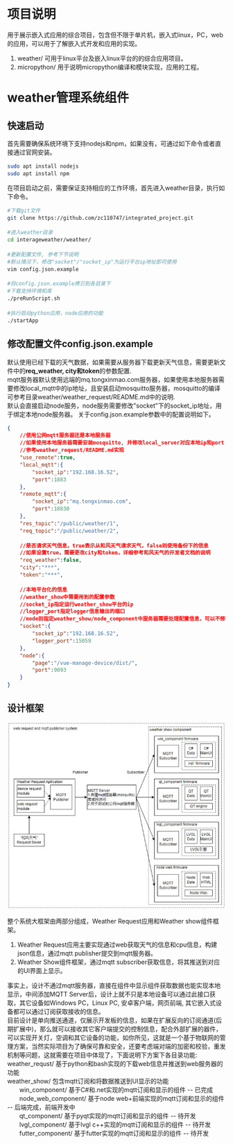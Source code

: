 # 项目说明
用于展示嵌入式应用的综合项目，包含但不限于单片机，嵌入式linux，PC，web的应用，可以用于了解嵌入式开发和应用的实现。
1. weather/ 可用于linux平台及嵌入linux平台的的综合应用项目。
2. micropython/ 用于说明micropython编译和模块实现，应用的工程。

# weather管理系统组件
## 快速启动
首先需要确保系统环境下支持nodejs和npm，如果没有，可通过如下命令或者直接通过官网安装。
```bash
sudo apt install nodejs
sudo apt install npm
```
在项目启动之前，需要保证支持相应的工作环境，首先进入weather目录，执行如下命令。<br />
```bash
#下载git文件
git clone https://github.com/zc110747/integrated_project.git

#进入weather目录
cd interageweather/weather/

#更新配置文件, 参考下节说明
#默认情况下，修改"socket"/"socket_ip"为运行平台ip地址即可使用
vim config.json.example

#将config.json.example拷贝到各目录下
#下载支持环境和库
./preRunScript.sh 

#执行启动python应用，node应用的功能
./startApp
```

## 修改配置文件config.json.example
默认使用已经下载的天气数据，如果需要从服务器下载更新天气信息，需要更新文件中的**req_weather, city和token**的参数配置.<br />
mqtt服务器默认使用远端的mq.tongxinmao.com服务器，如果使用本地服务器需要修改local_mqtt中的ip地址，且安装启动mosquitto服务器，mosquitto的编译可参考目录weather/weather_request/README.md中的说明.<br />
默认会直接启动node服务，node服务需要修改"socket"下的socket_ip地址，用于绑定本地node服务器。
关于config.json.example参数中的配置说明如下。
```json
{
    //使用公网mqtt服务器还是本地服务器
    //如果使用本地服务器需要安装mosquitto, 并修改local_server对应本地ip和port
    //参考weather_request/README.md实现
    "use_remote":true,
    "local_mqtt":{
        "socket_ip":"192.168.16.52",
        "port":1883
    },
    "remote_mqtt":{
        "socket_ip":"mq.tongxinmao.com",
        "port":18830
    },
    "res_topic":"/public/weather/1",
    "req_topic":"/public/weather/2",

    //是否请求天气信息，true表示从和风天气请求天气，false则使用备份下的信息
    //如果设置true，需要更改city和token，详细参考和风天气的开发者文档的说明
    "req_weather":false,
    "city":"***",
    "token":"***",

    //本地平台化的信息
    //weather_show中需要用到的配置参数
    //socket_ip指定运行weather_show平台的ip
    //logger_port指定logger信息输出的端口
    //node则指定weather_show/node_component中服务器需要处理配置信息，可以不修改
    "socket":{
        "socket_ip":"192.168.16.52",
        "logger_port":15059
    },
    "node":{
        "page":"/vue-manage-device/dist/",
        "port":9093
    }
}
```
## 设计框架
![image](weather/document/firmware.jpg)

整个系统大框架由两部分组成，Weather Request应用和Weather show组件框架。<br />

1. Weather Request应用主要实现通过web获取天气的信息和cpu信息，构建json信息，通过mqtt publisher提交到mqtt服务器。<br />
2. Weather Show组件框架，通过mqtt subscriber获取信息，将其推送到对应的UI界面上显示。<br />

事实上，设计不通过mqtt服务器，直接在组件中显示组件获取数据也能实现本地显示，中间添加MQTT Server后，设计上就不只是本地设备可以通过此接口获取，其它设备如Windows PC，Linux PC, 安卓客户端，网页前端, 其它嵌入式设备都可以通过订阅获取接收的信息。<br />
目前设计是单向推送通道，仅展示开发板的信息，如果在扩展反向的订阅通道(后期扩展中)，那么就可以接收其它客户端提交的控制信息，配合外部扩展的器件，可以实现开关灯，空调和其它设备的功能，如你所见，这就是一个基于物联网的管理方案，当然实际项目为了确保可靠和安全，还要考虑端对端的加密和校验，重发机制等问题，这就需要在项目中体现了，下面说明下方案下各目录功能:<br />
weather_requst/ 基于python和bash实现的下载web信息并推送到web服务器的功能<br />
weather_show/ 包含mqtt订阅和将数据推送到UI显示的功能<br />
&emsp;&emsp;win_component/ 基于C#和.net实现的mqtt订阅和显示的组件 -- 已完成<br />
&emsp;&emsp;node_web_component/ 基于node web+前端实现的mqtt订阅和显示的组件 -- 后端完成，前端开发中<br />
&emsp;&emsp;qt_component/  基于pyqt实现的mqtt订阅和显示的组件 -- 待开发<br />
&emsp;&emsp;lvgl_component/ 基于lvgl c++实现的mqtt订阅和显示的组件 -- 待开发<br />
&emsp;&emsp;futter_component/ 基于futter实现的mqtt订阅和显示的组件 -- 待开发<br />

